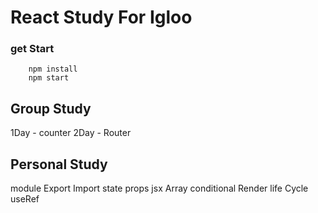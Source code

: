 # React Study For Igloo

### get Start
```
    npm install
    npm start
```

## Group Study
1Day - counter
2Day - Router


## Personal Study
module Export Import
state props
jsx Array
conditional Render
life Cycle
useRef
